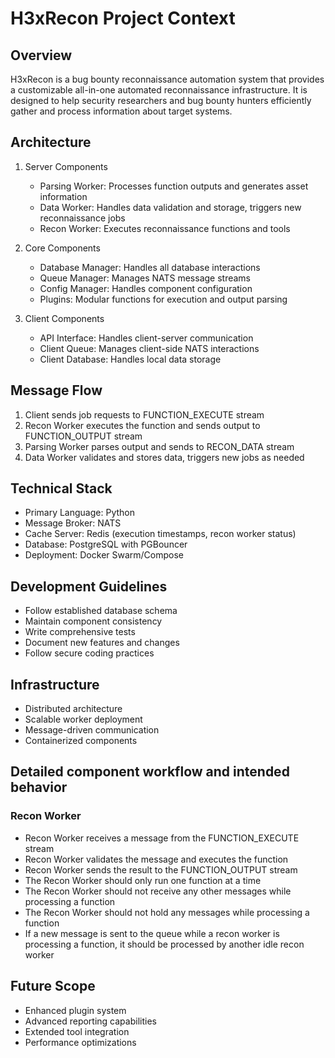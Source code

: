 # H3xRecon Project Context

## Overview
H3xRecon is a bug bounty reconnaissance automation system that provides a customizable all-in-one automated reconnaissance infrastructure. It is designed to help security researchers and bug bounty hunters efficiently gather and process information about target systems.

## Architecture
1. Server Components
   - Parsing Worker: Processes function outputs and generates asset information
   - Data Worker: Handles data validation and storage, triggers new reconnaissance jobs
   - Recon Worker: Executes reconnaissance functions and tools

2. Core Components
   - Database Manager: Handles all database interactions
   - Queue Manager: Manages NATS message streams
   - Config Manager: Handles component configuration
   - Plugins: Modular functions for execution and output parsing

3. Client Components
   - API Interface: Handles client-server communication
   - Client Queue: Manages client-side NATS interactions
   - Client Database: Handles local data storage

## Message Flow
1. Client sends job requests to FUNCTION_EXECUTE stream
2. Recon Worker executes the function and sends output to FUNCTION_OUTPUT stream
3. Parsing Worker parses output and sends to RECON_DATA stream
4. Data Worker validates and stores data, triggers new jobs as needed

## Technical Stack
- Primary Language: Python
- Message Broker: NATS
- Cache Server: Redis (execution timestamps, recon worker status)
- Database: PostgreSQL with PGBouncer
- Deployment: Docker Swarm/Compose

## Development Guidelines
- Follow established database schema
- Maintain component consistency
- Write comprehensive tests
- Document new features and changes
- Follow secure coding practices

## Infrastructure
- Distributed architecture
- Scalable worker deployment
- Message-driven communication
- Containerized components

## Detailed component workflow and intended behavior

### Recon Worker

- Recon Worker receives a message from the FUNCTION_EXECUTE stream
- Recon Worker validates the message and executes the function
- Recon Worker sends the result to the FUNCTION_OUTPUT stream
- The Recon Worker should only run one function at a time
- The Recon Worker should not receive any other messages while processing a function
- The Recon Worker should not hold any messages while processing a function
- If a new message is sent to the queue while a recon worker is processing a function, it should be processed by another idle recon worker

## Future Scope
- Enhanced plugin system
- Advanced reporting capabilities
- Extended tool integration
- Performance optimizations
